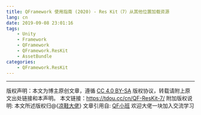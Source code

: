 ```yaml
---
title: QFramework 使用指南 (2020) - Res Kit（7）从其他位置加载资源
lang: cn
date: 2019-09-08 23:01:16
tags:
    - Unity
    - Framework
    - QFramework
    - QFramework.ResKit
    - AssetBundle
categories:
    - QFramework.ResKit
---
```



--- 

版权声明：本文为博主原创文章，遵循 [CC 4.0 BY-SA](http://creativecommons.org/licenses/by-sa/4.0/) 版权协议，转载请附上原文出处链接和本声明。
本文链接：https://tdou.cc/cn/QF-ResKit-7/
附加版权说明: 本文所述版权归@{[凉鞋大佬](https://github.com/liangxiegame)}
文章引用自: [QF小班](http://master.liangxiegame.com/master/intro) 欢迎大佬一块加入交流学习